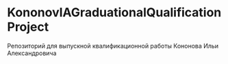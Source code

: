 # KononovIAGraduationalQualificationProject
Репозиторий для выпускной квалификационной работы Кононова Ильи Александровича
